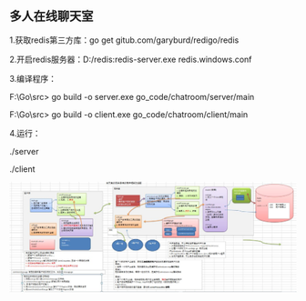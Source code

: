 ## 多人在线聊天室

1.获取redis第三方库：go get gitub.com/garyburd/redigo/redis

2.开启redis服务器：D:/redis:redis-server.exe redis.windows.conf

3.编译程序：

F:\Go\src> go build -o server.exe go_code/chatroom/server/main

F:\Go\src> go build -o client.exe go_code/chatroom/client/main
           
4.运行：

./server

./client
       
  
![chatroom](https://github.com/hualigushi/money-blog/blob/master/go%E7%AC%94%E8%AE%B0/chatroom/chatroom.JPG)
